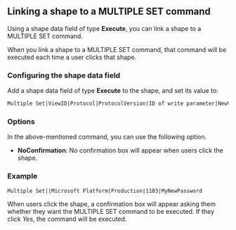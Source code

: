 ## Linking a shape to a MULTIPLE SET command

Using a shape data field of type **Execute**, you can link a shape to a MULTIPLE SET command.

When you link a shape to a MULTIPLE SET command, that command will be executed each time a user clicks that shape.

### Configuring the shape data field

Add a shape data field of type **Execute** to the shape, and set its value to:

```txt
Multiple Set|ViewID|Protocol|ProtocolVersion|ID of write parameter|NewValue|Tooltip|Options|TableRowKey]
```

### Options

In the above-mentioned command, you can use the following option.

- **NoConfirmation**: No confirmation box will appear when users click the shape.

### Example

```txt
Multiple Set||Microsoft Platform|Production|1103|MyNewPassword
```

When users click the shape, a confirmation box will appear asking them whether they want the MULTIPLE SET command to be executed. If they click *Yes*, the command will be executed.
